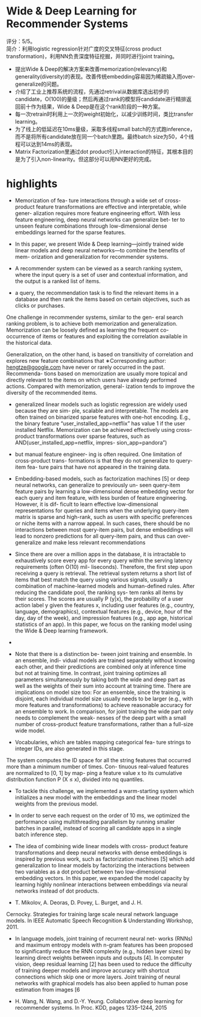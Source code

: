 # Wide & Deep Learning for Recommender Systems

评分：5/5。  
简介：利用logistic regression针对广度的交叉特征(cross product transformation)，利用NN负责深度特征挖掘，并同时进行joint training。  

- 提出Wide & Deep的解决方案来改善memorization(relevancy)和generality(diversity)的表现。改善传统embedding容易因为稀疏输入而over-generalize的问题。
- 介绍了工业上推荐系统的流程，先通过retrival从数据库选出初步的candidate，O(100)的量级；然后再通过rank的模型将candidate进行精排返回前十作为结果，Wide & Deep是在这个rank阶段的一种方案。
- 每一次retrain时利用上一次的weight初始化，以减少训练时间，类比transfer learning。
- 为了线上的低延迟在10ms量级，采取多线程small batch的方式跑inference，而不是将所有candidate放在同一个batch里跑。最终batch size为50，4个线程可以达到14ms的表现。
- Matrix Factorization里通过dot product引入interaction的特征，其根本目的是为了引入non-linearity。但这部分可以用NN更好的完成。

# highlights

- Memorization of fea- ture interactions through a wide set of cross-product feature transformations are effective and interpretable, while gener- alization requires more feature engineering effort. With less feature engineering, deep neural networks can generalize bet- ter to unseen feature combinations through low-dimensional dense embeddings learned for the sparse features.

- In this paper, we present Wide & Deep learning—jointly trained wide linear models and deep neural networks—to combine the benefits of mem- orization and generalization for recommender systems.

- A recommender system can be viewed as a search ranking system, where the input query is a set of user and contextual information, and the output is a ranked list of items.

- a query, the recommendation task is to find the relevant items in a database and then rank the items based on certain objectives, such as clicks or purchases.

One challenge in recommender systems, similar to the gen- eral search ranking problem, is to achieve both memorization and generalization. Memorization can be loosely defined as learning the frequent co-occurrence of items or features and exploiting the correlation available in the historical data.

Generalization, on the other hand, is based on transitivity of correlation and explores new feature combinations that ∗Corresponding author: hengtze@google.com have never or rarely occurred in the past. Recommenda- tions based on memorization are usually more topical and directly relevant to the items on which users have already performed actions. Compared with memorization, general- ization tends to improve the diversity of the recommended items.

- generalized linear models such as logistic regression are widely used because they are sim- ple, scalable and interpretable. The models are often trained on binarized sparse features with one-hot encoding. E.g., the binary feature “user_installed_app=netflix” has value 1 if the user installed Netflix. Memorization can be achieved effectively using cross-product transformations over sparse features, such as AND(user_installed_app=netflix, impres- sion_app=pandora”)

- but manual feature engineer- ing is often required. One limitation of cross-product trans- formations is that they do not generalize to query-item fea- ture pairs that have not appeared in the training data.

- Embedding-based models, such as factorization machines [5] or deep neural networks, can generalize to previously un- seen query-item feature pairs by learning a low-dimensional dense embedding vector for each query and item feature, with less burden of feature engineering. However, it is dif- ficult to learn effective low-dimensional representations for queries and items when the underlying query-item matrix is sparse and high-rank, such as users with specific preferences or niche items with a narrow appeal. In such cases, there should be no interactions between most query-item pairs, but dense embeddings will lead to nonzero predictions for all query-item pairs, and thus can over-generalize and make less relevant recommendations

- Since there are over a million apps in the database, it is intractable to exhaustively score every app for every query within the serving latency requirements (often O(10) mil- liseconds). Therefore, the first step upon receiving a query is retrieval. The retrieval system returns a short list of items that best match the query using various signals, usually a combination of machine-learned models and human-defined rules. After reducing the candidate pool, the ranking sys- tem ranks all items by their scores. The scores are usually P (y|x), the probability of a user action label y given the features x, including user features (e.g., country, language, demographics), contextual features (e.g., device, hour of the day, day of the week), and impression features (e.g., app age, historical statistics of an app). In this paper, we focus on the ranking model using the Wide & Deep learning framework.

- 

- Note that there is a distinction be- tween joint training and ensemble. In an ensemble, indi- vidual models are trained separately without knowing each other, and their predictions are combined only at inference time but not at training time. In contrast, joint training optimizes all parameters simultaneously by taking both the wide and deep part as well as the weights of their sum into account at training time. There are implications on model size too: For an ensemble, since the training is disjoint, each individual model size usually needs to be larger (e.g., with more features and transformations) to achieve reasonable accuracy for an ensemble to work. In comparison, for joint training the wide part only needs to complement the weak- nesses of the deep part with a small number of cross-product feature transformations, rather than a full-size wide model.

- Vocabularies, which are tables mapping categorical fea- ture strings to integer IDs, are also generated in this stage.

The system computes the ID space for all the string features that occurred more than a minimum number of times. Con- tinuous real-valued features are normalized to [0, 1] by map- ping a feature value x to its cumulative distribution function P (X ≤ x), divided into nq quantiles.

- To tackle this challenge, we implemented a warm-starting system which initializes a new model with the embeddings and the linear model weights from the previous model.

- In order to serve each request on the order of 10 ms, we optimized the performance using multithreading parallelism by running smaller batches in parallel, instead of scoring all candidate apps in a single batch inference step.

- The idea of combining wide linear models with cross- product feature transformations and deep neural networks with dense embeddings is inspired by previous work, such as factorization machines [5] which add generalization to linear models by factorizing the interactions between two variables as a dot product between two low-dimensional embedding vectors. In this paper, we expanded the model capacity by learning highly nonlinear interactions between embeddings via neural networks instead of dot products.

- T. Mikolov, A. Deoras, D. Povey, L. Burget, and J. H.

Cernocky. Strategies for training large scale neural network language models. In IEEE Automatic Speech Recognition & Understanding Workshop, 2011.

- In language models, joint training of recurrent neural net- works (RNNs) and maximum entropy models with n-gram features has been proposed to significantly reduce the RNN complexity (e.g., hidden layer sizes) by learning direct weights between inputs and outputs [4]. In computer vision, deep residual learning [2] has been used to reduce the difficulty of training deeper models and improve accuracy with shortcut connections which skip one or more layers. Joint training of neural networks with graphical models has also been applied to human pose estimation from images [6

- H. Wang, N. Wang, and D.-Y. Yeung. Collaborative deep learning for recommender systems. In Proc. KDD, pages 1235–1244, 2015
